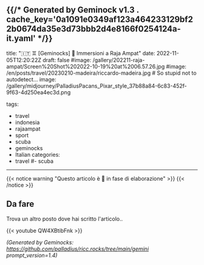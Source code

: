 {{/* Generated by Geminock v1.3 . cache_key='0a1091e0349af123a464233129bf22b0674da35e3d73bbb2d4e8166f0254124a-it.yaml'   */}}
---
title: "🇮🇹 ♊ [Geminocks] 🚧 Immersioni a Raja Ampat"
date: 2022-11-05T12:20:22Z
draft: false
#image: /gallery/202211-raja-ampat/Screen%20Shot%202022-10-19%20at%2006.57.26.jpg
#image: /en/posts/travel/20230210-madeira/riccardo-madeira.jpg # So stupid not to autodetect...
image: /gallery/midjourney/PalladiusPacans_Pixar_style_37b88a84-6c83-452f-9f63-4d250ea4ec3d.png

tags: 
- travel
- indonesia
- rajaampat
- sport
- scuba
- geminocks
- Italian
categories:
- travel
#- scuba
---

{{< notice warning "Questo articolo è 🚧 in fase di elaborazione" >}}
{{< /notice >}}

## Da fare

Trova un altro posto dove hai scritto l'articolo..

{{< youtube QW4XBtibFnk >}}


*(Generated by Geminocks: https://github.com/palladius/ricc.rocks/tree/main/gemini prompt_version=1.4)*
